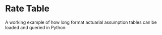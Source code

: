 # Rate Table

A working example of how long format actuarial assumption tables can be loaded and queried in Python
